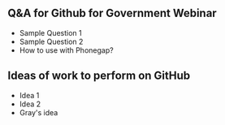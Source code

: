 ## Q&A for Github for Government Webinar

* Sample Question 1
* Sample Question 2
* How to use with Phonegap?

## Ideas of work to perform on GitHub

* Idea 1
* Idea 2  
* Gray's idea
